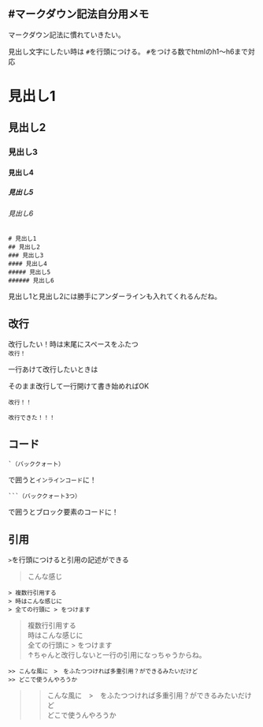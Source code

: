 #マークダウン記法自分用メモ
---

マークダウン記法に慣れていきたい。

見出し文字にしたい時は `#`を行頭につける。  `#`をつける数でhtmlのh1〜h6まで対応

# 見出し1
## 見出し2
### 見出し3
#### 見出し4
##### 見出し5
###### 見出し6

```
# 見出し1
## 見出し2
### 見出し3
#### 見出し4
##### 見出し5
###### 見出し6
```
見出し1と見出し2には勝手にアンダーラインも入れてくれるんだね。


## 改行
改行したい！時は末尾にスペースをふたつ  
`改行！　　`

一行あけて改行したいときは

そのまま改行して一行開けて書き始めればOK
```
改行！！

改行できた！！！
```


## コード
```
`（バッククォート）
```
で囲うと`インラインコード`に！
```
```（バッククォート3つ）
```
で囲うとブロック要素のコードに！


## 引用
` > `を行頭につけると引用の記述ができる

> こんな感じ

```
> 複数行引用する
> 時はこんな感じに
> 全ての行頭に > をつけます
```
> 複数行引用する  
> 時はこんな感じに  
> 全ての行頭に  > をつけます  
↑ちゃんと改行しないと一行の引用になっちゃうからね。

```
>> こんな風に　>　をふたつつければ多重引用？ができるみたいだけど　  
>> どこで使うんやろうか  
```
>> こんな風に　>　をふたつつければ多重引用？ができるみたいだけど　  
>> どこで使うんやろうか  

